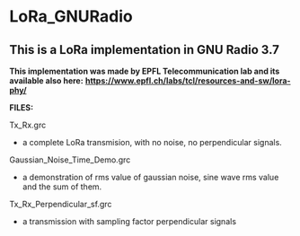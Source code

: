 # LoRa_GNURadio

## This is a LoRa implementation in GNU Radio 3.7

**This implementation was made by EPFL Telecommunication lab and its available also here:**
**https://www.epfl.ch/labs/tcl/resources-and-sw/lora-phy/**


**FILES:**

Tx_Rx.grc
- a complete LoRa transmision, with no noise, no perpendicular signals.

Gaussian_Noise_Time_Demo.grc
- a demonstration of rms value of gaussian noise, sine wave rms value and the sum of them.

Tx_Rx_Perpendicular_sf.grc
- a transmission with sampling factor perpendicular signals 

